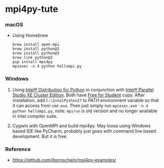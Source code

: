 # mpi4py-tute

### macOS

- Using Homebrew

    ```
    brew install open-mpi
    brew install python@2
    brew install python@3
    brew link python@2
    pip install mpi4py
    mpiexec -n 4 python hellompi.py
    ```

### Windows 

1. Using [Intel® Distribution for Python](https://software.intel.com/en-us/intel-distribution-for-python) in conjunction with [Intel® Parallel Studio XE Cluster Edition](https://software.intel.com/en-us/intel-parallel-studio-xe). Both have [Free for Student](https://software.intel.com/en-us/qualify-for-free-software/student) copy. After installation, add `C:\IntelPython27` to PATH environment variable so that it can access from `cmd.exe`. Then just simply run `mpiexec.exe -n 4 python hellompi.py`, note: `mpirun` is old version and no longer available in Intel compiler suite.

2. Cygwin with OpenMPI and build mpi4py. May loose using Windows based IDE like PyCharm, probably just goes with command line based development. But it is free.


### Reference

* https://github.com/jbornschein/mpi4py-examples/
